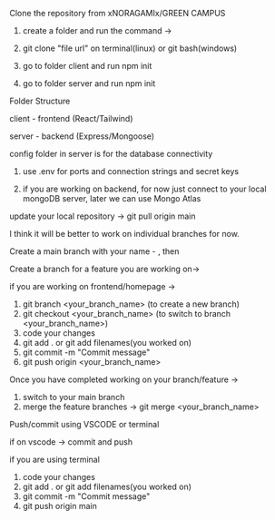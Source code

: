 Clone the repository from xNORAGAMIx/GREEN CAMPUS

1. create a folder and run the command ->

2. git clone "file url" on terminal(linux) or git bash(windows)

3. go to folder client and run npm init

4. go to folder server and run npm init

Folder Structure

client - frontend (React/Tailwind) 

server - backend (Express/Mongoose)

config folder in server is for the database connectivity

1. use .env for ports and connection strings and secret keys

2. if you are working on backend, for now just connect to your local mongoDB server, later we can use Mongo Atlas



update your local repository -> git pull origin main

I think it will be better to work on individual branches for now.

Create a main branch with your name - <git branch manas>, then

Create a branch for a feature you are working on->

if you are working on frontend/homepage ->
1. git branch <your_branch_name> (to create a new branch)
2. git checkout <your_branch_name> (to switch to branch <your_branch_name>)
3. code your changes
4. git add . or git add filenames(you worked on)
5. git commit -m "Commit message"
6. git push origin <your_branch_name>

Once you have completed working on your branch/feature ->
1. switch to your main branch
2. merge the feature branches -> git merge <your_branch_name>



Push/commit using VSCODE or terminal

if on vscode -> commit and push

if you are using terminal
1. code your changes
2. git add . or git add filenames(you worked on)
3. git commit -m "Commit message"
4. git push origin main





